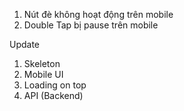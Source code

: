1. Nút đè không hoạt động trên mobile
2. Double Tap bị pause trên mobile

Update

1. Skeleton
2. Mobile UI
3. Loading on top
4. API (Backend)
